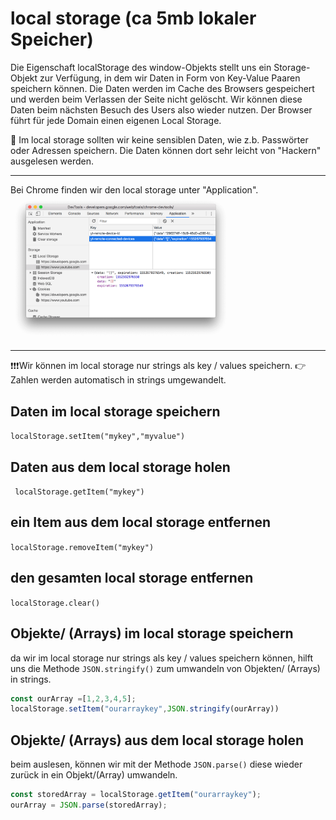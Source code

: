 # local storage (ca 5mb lokaler Speicher)

Die Eigenschaft localStorage des window-Objekts stellt uns ein Storage-Objekt zur Verfügung, in dem wir Daten in Form von Key-Value Paaren speichern können. Die Daten werden im Cache des Browsers gespeichert und werden beim Verlassen der Seite nicht gelöscht. Wir können diese Daten beim nächsten Besuch des Users also wieder nutzen. Der Browser führt für jede Domain einen eigenen Local Storage.

:stop_sign: Im local storage sollten wir keine sensiblen Daten, wie z.b. Passwörter oder Adressen speichern. Die Daten können dort sehr leicht von "Hackern" ausgelesen werden.

---

Bei Chrome finden wir den local storage unter "Application".
<img src="chrome.png" alt="async-vs-sync" width="70%">

---

:exclamation::exclamation::exclamation:Wir können im local storage nur strings als key / values speichern. 
:point_right:Zahlen werden automatisch in strings umgewandelt. 

## Daten im local storage speichern

`localStorage.setItem("mykey","myvalue")`

## Daten aus dem local storage holen

` localStorage.getItem("mykey")`

## ein Item aus dem local storage entfernen 

`localStorage.removeItem("mykey")`

## den gesamten local storage entfernen

`localStorage.clear()`

## Objekte/ (Arrays) im local storage speichern

da wir im local storage nur strings als key / values speichern können, hilft uns die Methode `JSON.stringify()` zum umwandeln von Objekten/ (Arrays) in strings.

```javascript
const ourArray =[1,2,3,4,5];
localStorage.setItem("ourarraykey",JSON.stringify(ourArray))
```

## Objekte/ (Arrays) aus dem local storage holen

beim auslesen, können wir mit der Methode `JSON.parse()` diese wieder zurück in ein Objekt/(Array) umwandeln.

```javascript
const storedArray = localStorage.getItem("ourarraykey");
ourArray = JSON.parse(storedArray);
```